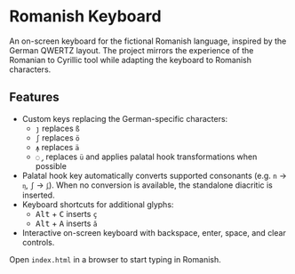 # Romanish Keyboard

An on-screen keyboard for the fictional Romanish language, inspired by the German QWERTZ layout. The project mirrors the experience of the Romanian to Cyrillic tool while adapting the keyboard to Romanish characters.

## Features

- Custom keys replacing the German-specific characters:
  - `ȷ` replaces `ß`
  - `ʃ` replaces `ö`
  - `ꙟ` replaces `ä`
  - `◌̡` replaces `ü` and applies palatal hook transformations when possible
- Palatal hook key automatically converts supported consonants (e.g. `n` → `ᶇ`, `ʃ` → `ᶋ`). When no conversion is available, the standalone diacritic is inserted.
- Keyboard shortcuts for additional glyphs:
  - <kbd>Alt</kbd> + <kbd>C</kbd> inserts `ç`
  - <kbd>Alt</kbd> + <kbd>A</kbd> inserts `ă`
- Interactive on-screen keyboard with backspace, enter, space, and clear controls.

Open `index.html` in a browser to start typing in Romanish.
